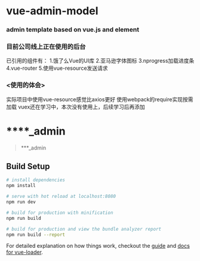 # vue-admin-model

### admin template based on vue.js and element
### 目前公司线上正在使用的后台

已引用的组件有：
  1.饿了么Vue的UI库
  2.亚马逊字体图标
  3.nprogress加载进度条
  4.vue-router
  5.使用vue-resource发送请求
  
### <使用的体会>
实际项目中使用vue-resource感觉比axios更好
使用webpack的require实现按需加载
vuex还在学习中，本次没有使用上，后续学习后再添加
# ****_admin

> ***_admin

## Build Setup

``` bash
# install dependencies
npm install

# serve with hot reload at localhost:8080
npm run dev

# build for production with minification
npm run build

# build for production and view the bundle analyzer report
npm run build --report
```

For detailed explanation on how things work, checkout the [guide](http://vuejs-templates.github.io/webpack/) and [docs for vue-loader](http://vuejs.github.io/vue-loader).
